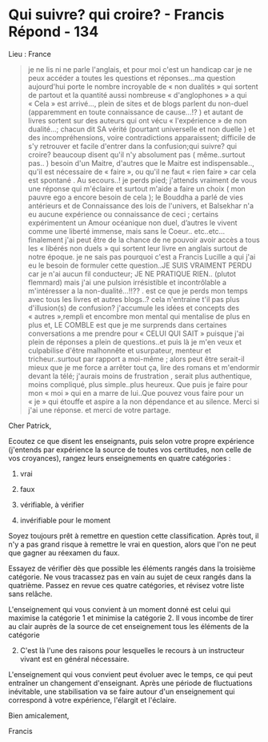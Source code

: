 # Qui suivre? qui croire? - Francis Répond - 134

Lieu : France

>je ne lis ni ne parle l'anglais, et pour moi c'est un handicap car je ne peux accéder a toutes les questions et réponses...ma question aujourd'hui porte le nombre incroyable de « non dualités » qui sortent de partout et la quantité aussi nombreuse « d'anglophones » a qui « Cela » est arrivé..., plein de sites et de blogs parlent du non-duel (apparemment en toute connaissance de cause...!? ) et autant de livres sortent sur des auteurs qui ont vécu « l'expérience » de non dualité...; chacun dit SA vérité (pourtant universelle et non duelle ) et des incompréhensions, voire contradictions apparaissent; difficile de s'y retrouver et facile d'entrer dans la confusion;qui suivre? qui croire? beaucoup disent qu'il n'y absolument pas ( même..surtout pas.. ) besoin d'un Maitre, d'autres que le Maitre est indispensable.., qu'il est nécessaire de « faire », ou qu'il ne faut « rien faire » car cela est spontané . Au secours..! je perds pied; j'attends vraiment de vous une réponse qui m'éclaire et surtout m'aide a faire un choix ( mon pauvre ego a encore besoin de cela ); le Bouddha a parlé de vies antérieurs et de Connaissance des lois de l'univers, et Balsekhar n'a eu aucune expérience ou connaissance de ceci ; certains expérimentent un Amour océanique non duel, d’autres le vivent comme une liberté immense, mais sans le Coeur.. etc..etc... finalement j'ai peut être de la chance de ne pouvoir avoir accès a tous les « libérés non duels » qui sortent leur livre en anglais surtout de notre époque. je ne sais pas pourquoi c'est a Francis Lucille a qui j'ai eu le besoin de formuler cette question..JE SUIS VRAIMENT PERDU car je n'ai aucun fil conducteur; JE NE PRATIQUE RIEN.. (plutot flemmard) mais j'ai une pulsion irrésistible et incontrôlable a m'intéresser a la non-dualité...!!?? . est ce que je perds mon temps avec tous les livres et autres blogs..? cela n'entraine t'il pas plus d'illusion(s) de confusion? j'accumule les idées et concepts des « autres »,rempli et encombre mon mental qui mentalise de plus en plus et, LE COMBLE est que je me surprends dans certaines conversations a me prendre pour « CELUI QUI SAIT » puisque j'ai plein de réponses a plein de questions..et puis là je m'en veux et culpabilise d'être malhonnête et usurpateur, menteur et tricheur..surtout par rapport a moi-même ; alors peut être serait-il mieux que je me force a arrêter tout ça, lire des romans et m'endormir devant la télé; j'aurais moins de frustration , serait plus authentique, moins compliqué, plus simple..plus heureux. Que puis je faire pour mon « moi » qui en a marre de lui..Que pouvez vous faire pour un « je » qui étouffe et aspire a la non dépendance et au silence. Merci si j'ai une réponse. et merci de votre partage.

Cher Patrick,

Ecoutez ce que disent les enseignants, puis selon votre propre expérience (j'entends par expérience la source de toutes vos certitudes, non celle de vos croyances), rangez leurs enseignements en quatre catégories :

1. vrai

2. faux

3. vérifiable, à vérifier

4. invérifiable pour le moment

Soyez toujours prêt à remettre en question cette classification. Après tout, il n'y a pas grand risque à remettre le vrai en question, alors que l'on ne peut que gagner au réexamen du faux.

Essayez de vérifier dès que possible les éléments rangés dans la troisième catégorie. Ne vous tracassez pas en vain au sujet de ceux rangés dans la quatrième. Passez en revue ces quatre catégories, et révisez votre liste sans relâche.

L'enseignement qui vous convient à un moment donné est celui qui maximise la catégorie 1 et minimise la catégorie 2. Il vous incombe de tirer au clair auprès de la source de cet enseignement tous les éléments de la catégorie

2. C'est là l'une des raisons pour lesquelles le recours à un instructeur vivant est en général nécessaire.

L'enseignement qui vous convient peut évoluer avec le temps, ce qui peut entraîner un changement d'enseignant. Après une période de fluctuations inévitable, une stabilisation va se faire autour d'un enseignement qui correspond à votre expérience, l'élargit et l'éclaire.

Bien amicalement,

Francis

